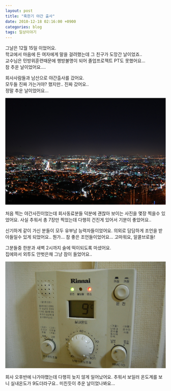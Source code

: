 ```yaml
---
layout: post
title: "혹한기 야간 출사"
date: 2010-12-18 02:16:00 +0900
categories: blog
tags: 일상이야기
---
```

그날은 12월 15일 이었어요. <br/>
학교에서 마음에 든 여자에게 말을 걸려했는데 그 친구가 도망간 날이었죠.. <br/>
교수님은 민방위훈련때문에 행방불명이 되어 졸업프로젝트 PT도 못했어요... <br/>
참 추운 날이었어요.... <br/>

회사사람들과 남산으로 야간출사를 갔어요. <br/>
모두들 진짜 가는거야? 했지만.. 진짜 갔어요.. <br/>
정말 추운 날이었어요... <br/>

<img src="/assets/img/post/sad-winter-night.jpg" style="width: 600px;" />

처음 찍는 야간사진이었는데 회사동료분들 덕분에 괜찮아 보이는 사진을 몇장 찍을수 있었어요. 사실 추워서 총 7장만 찍었는데 다행히 건진게 있어서 기분이 좋았어요..

신기하게 같이 가신 분들이 모두 유부남 능력자들이었어요. 의외로 담담하게 조언을 받아들일수 있게 되었어요.. 뭔가... 참 좋은 조언들이었어요... 고마워요, 알콜브로들!

그분들중 한분과 새벽 2시까지 술에 떡이되도록 마셨어요. <br/>
집에와서 외투도 안벗은채 그냥 잠이 들었어요..

<img src="/assets/img/post/nine-degree-in.jpg" style="width: 600px;" />

회사 오후반에 나가야했는데 다행히 늦지 않게 일어났어요. 추워서 보일러 온도계를 보니 실내온도가 9도더라구요.. 미친듯이 추운 날이었나봐요...

